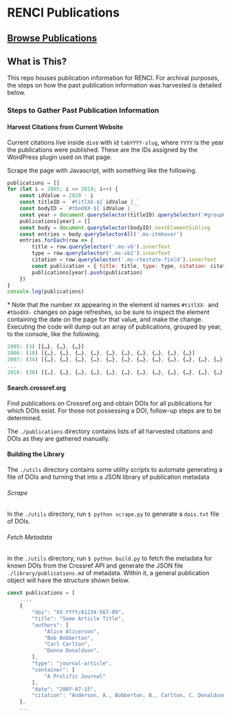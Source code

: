 # RENCI Publications

## [Browse Publications](library/publications.md)

## What is This?

This repo houses publication information for RENCI.
For archival purposes, the steps on how the past publication information was harvested is detailed below.

### Steps to Gather Past Publication Information

#### Harvest Citations from Current Website

Current citations live inside `div`s with id `tabYYYY-slug`, where `YYYY` is the year the publications were published. These are the IDs assigned by the WordPress plugin used on that page.

Scrape the page with Javascript, with something like the following.

```javascript
publications = []
for (let i = 2005; i <= 2018; i++) {
    const idValue = 2020 - i
    const titleID = `#titlXX-${ idValue }_`
    const bodyID = `#tbodXX-${ idValue }__`
    const year = document.querySelector(titleID).querySelector('#group0').innerText.match(/Year : (\d{4})/)[1]
    publications[year] = []
    const body = document.querySelector(bodyID).nextElementSibling
    const entries = body.querySelectorAll('.ms-itmhover')
    entries.forEach(row => {
        title = row.querySelector('.ms-vb').innerText
        type = row.querySelector('.ms-vb2').innerText
        citation = row.querySelector('.ms-rtestate-field').innerText
        const publication = { title: title, type: type, citation: citation, }
        publications[year].push(publication)
    })
}
console.log(publications)
```

\* Note that the number `XX` appearing in the element id names `#titlXX-` and `#tbodXX-` changes on page refreshes, so be sure to inspect the element containing the date on the page for that value, and make the change. Executing the code will dump out an array of publications, grouped by year, to the console, like the following.

```javascript
2005: (3) [{…}, {…}, {…}]
2006: (10) [{…}, {…}, {…}, {…}, {…}, {…}, {…}, {…}, {…}, {…}]
2007: (34) [{…}, {…}, {…}, {…}, {…}, {…}, {…}, {…}, {…}, {…}, {…}, {…}, {…}, {…}, {…}, {…}, {…}, {…}, {…}, {…}, {…}, {…}, {…}, {…}, {…}, {…}, {…}, {…}, {…}, {…}, {…}, {…}, {…}, {…}]
...
2018: (38) [{…}, {…}, {…}, {…}, {…}, {…}, {…}, {…}, {…}, {…}, {…}, {…}, {…}, {…}, {…}, {…}, {…}, {…}, {…}, {…}, {…}, {…}, {…}, {…}, {…}, {…}, {…}, {…}, {…}, {…}, {…}, {…}, {…}, {…}, {…}, {…}, {…}, {…}]
```

#### Search.crossref.org

Find publications on Crossref.org and obtain DOIs for all publications for which DOIs exist. For those not possessing a DOI, follow-up steps are to be determined.

The `./publications` directory contains lists of all harvested citations and DOIs as they are gathered manually. 

#### Building the Library

The `./utils` directory contains some utility scripts to automate generating a file of DOIs and turning that into a JSON library of publication metadata

###### Scrape

In the `./utils` directory, run `$ python scrape.py` to generate a `dois.txt` file of DOIs.

###### Fetch Metadata

In the `./utils` directory, run `$ python build.py` to fetch the metadata for known DOIs from the Crossref API and generate the JSON file `./library/publications.md` of metadata. Within it, a general publication object will have the structure shown below.

```javascript
const publications = [
    ...,
    {
        "doi": "XX.YYYY/A1234-567-89",
        "title": "Some Article Title",
        "authors": [
            "Alice Alicerson",
            "Bob Bobberton",
            "Carl Carlton",
            "Donna Donaldson",
        ],
        "type": "journal-article",
        "container": [
            "A Prolific Journal"
        ],
        "date": "2007-07-15",
        "citation": "Anderson, A., Bobberton, B., Carlton, C. Donaldson, D.  \u201cSome Article Title.\u201d A Prolific Journal 123.4-5 (2007): 112\u2013115."
    },
    ...
  ```
